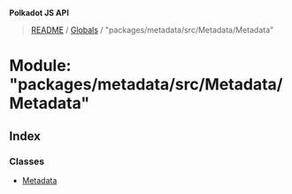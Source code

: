 **Polkadot JS API**

> [README](../README.md) / [Globals](../globals.md) / "packages/metadata/src/Metadata/Metadata"

# Module: "packages/metadata/src/Metadata/Metadata"

## Index

### Classes

* [Metadata](../classes/_packages_metadata_src_metadata_metadata_.metadata.md)
